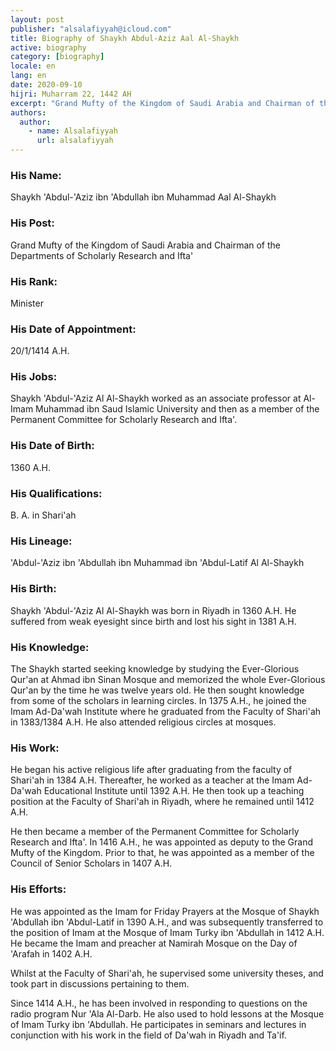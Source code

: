 ```yaml
---
layout: post
publisher: "alsalafiyyah@icloud.com"
title: Biography of Shaykh Abdul-Aziz Aal Al-Shaykh
active: biography
category: [biography]
locale: en
lang: en
date: 2020-09-10
hijri: Muharram 22, 1442 AH
excerpt: "Grand Mufty of the Kingdom of Saudi Arabia and Chairman of the Departments of Scholarly Research and Ifta"
authors:
  author: 
    - name: Alsalafiyyah
      url: alsalafiyyah
---
```


### His Name: 
Shaykh 'Abdul-'Aziz ibn 'Abdullah ibn Muhammad Aal Al-Shaykh

### His Post:
Grand Mufty of the Kingdom of Saudi Arabia and Chairman of the Departments of Scholarly Research and Ifta'

### His Rank:
Minister

### His Date of Appointment:
20/1/1414 A.H.

### His Jobs:
Shaykh 'Abdul-'Aziz Al Al-Shaykh worked as an associate professor at Al-Imam Muhammad ibn Saud Islamic University and then as a member of the Permanent Committee for Scholarly Research and Ifta'.

### His Date of Birth:
1360 A.H.

### His Qualifications:
B. A. in Shari'ah

### His Lineage:
'Abdul-'Aziz ibn 'Abdullah ibn Muhammad ibn 'Abdul-Latif Al Al-Shaykh

### His Birth:
Shaykh 'Abdul-'Aziz Al Al-Shaykh was born in Riyadh in 1360 A.H. He suffered from weak eyesight since birth and lost his sight in 1381 A.H.

### His Knowledge:
The Shaykh started seeking knowledge by studying the Ever-Glorious Qur'an at Ahmad ibn Sinan Mosque and memorized the whole Ever-Glorious Qur'an by the time he was twelve years old. He then sought knowledge from some of the scholars in learning circles. In 1375 A.H., he joined the Imam Ad-Da'wah Institute where he graduated from the Faculty of Shari'ah in 1383/1384 A.H. He also attended religious circles at mosques.

### His Work:
He began his active religious life after graduating from the faculty of Shari'ah in 1384 A.H. Thereafter, he worked as a teacher at the Imam Ad-Da'wah Educational Institute until 1392 A.H. He then took up a teaching position at the Faculty of Shari'ah in Riyadh, where he remained until 1412 A.H.

He then became a member of the Permanent Committee for Scholarly Research and Ifta'. In 1416 A.H., he was appointed as deputy to the Grand Mufty of the Kingdom. Prior to that, he was appointed as a member of the Council of Senior Scholars in 1407 A.H.

### His Efforts:
He was appointed as the Imam for Friday Prayers at the Mosque of Shaykh 'Abdullah ibn 'Abdul-Latif in 1390 A.H., and was subsequently transferred to the position of Imam at the Mosque of Imam Turky ibn 'Abdullah in 1412 A.H. He became the Imam and preacher at Namirah Mosque on the Day of 'Arafah in 1402 A.H.

Whilst at the Faculty of Shari'ah, he supervised some university theses, and took part in discussions pertaining to them.

Since 1414 A.H., he has been involved in responding to questions on the radio program Nur 'Ala Al-Darb. He also used to hold lessons at the Mosque of Imam Turky ibn 'Abdullah. He participates in seminars and lectures in conjunction with his work in the field of Da'wah in Riyadh and Ta'if.

